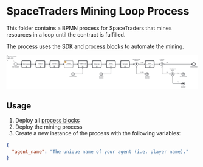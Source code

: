 # SpaceTraders Mining Loop Process

This folder contains a BPMN process for SpaceTraders that mines resources in a loop until the contract is fulfilled. 

The process uses the [SDK](../../sdk) and [process blocks](../process-blocks) to automate the mining.

![The diagram of the mining process.](../../assets/spacetraders-mining-loop.svg)

## Usage

1. Deploy all [process blocks](../process-blocks)
2. Deploy the mining process
3. Create a new instance of the process with the following variables:

```json
{
  "agent_name": "The unique name of your agent (i.e. player name)."
}
```
